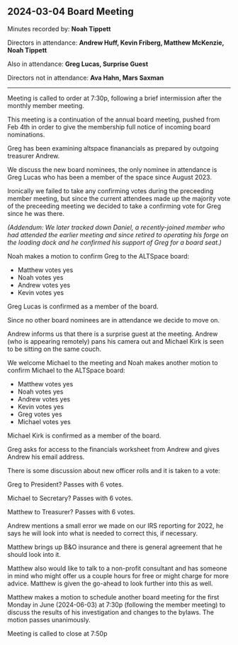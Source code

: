 ## 2024-03-04 Board Meeting

Minutes recorded by: **Noah Tippett**

Directors in attendance: **Andrew Huff, Kevin Friberg, Matthew McKenzie, Noah Tippett**

Also in attendance: **Greg Lucas, Surprise Guest**

Directors not in attendance: **Ava Hahn, Mars Saxman**

---

Meeting is called to order at 7:30p, following a brief intermission after the monthly member meeting.

This meeting is a continuation of the annual board meeting, pushed from Feb 4th in order to give the membership full notice of incoming board nominations.

Greg has been examining altspace finanancials as prepared by outgoing treasurer Andrew.

We discuss the new board nominees, the only nominee in attendance is Greg Lucas who has been a member of the space since August 2023.

Ironically we failed to take any confirming votes during the preceeding member meeting, but since the current attendees made up the majority vote of the preceeding meeting we decided to take a confirming vote for Greg since he was there.

*(Addendum: We later tracked down Daniel, a recently-joined member who had attended the earlier meeting and since retired to operating his forge on the loading dock and he confirmed his support of Greg for a board seat.)*

Noah makes a motion to confirm Greg to the ALTSpace board:
* Matthew votes yes
* Noah votes yes
* Andrew votes yes
* Kevin votes yes

Greg Lucas is confirmed as a member of the board.

Since no other board nominees are in attendance we decide to move on.

Andrew informs us that there is a surprise guest at the meeting. Andrew (who is appearing remotely) pans his camera out and Michael Kirk is seen to be sitting on the same couch.

We welcome Michael to the meeting and Noah makes another motion to confirm Michael to the ALTSpace board:
* Matthew votes yes
* Noah votes yes
* Andrew votes yes
* Kevin votes yes
* Greg votes yes
* Michael votes yes

Michael Kirk is confirmed as a member of the board.

Greg asks for access to the financials worksheet from Andrew and gives Andrew his email address.

There is some discussion about new officer rolls and it is taken to a vote:

Greg to President?
Passes with 6 votes.

Michael to Secretary?
Passes with 6 votes.

Matthew to Treasurer?
Passes with 6 votes.

Andrew mentions a small error we made on our IRS reporting for 2022, he says he will look into what is needed to correct this, if necessary.

Matthew brings up B&O insurance and there is general agreement that he should look into it.

Matthew also would like to talk to a non-profit consultant and has someone in mind who might offer us a couple hours for free or might charge for more advice. Matthew is given the go-ahead to look further into this as well.

Matthew makes a motion to schedule another board meeting for the first Monday in June (2024-06-03) at 7:30p (following the member meeting) to discuss the results of his investigation and changes to the bylaws.
The motion passes unanimously.

Meeting is called to close at 7:50p
